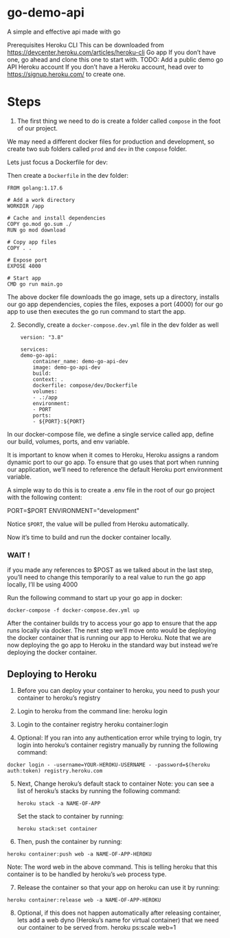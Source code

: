 # go-demo-api
A simple and effective api made with go

Prerequisites
Heroku CLI
This can be downloaded from https://devcenter.heroku.com/articles/heroku-cli
Go app
If you don’t have one, go ahead and clone this one to start with.
TODO: Add a public demo go API
Heroku account
If you don’t have a Heroku account, head over to https://signup.heroku.com/ to create one.

# Steps
1. The first thing we need to do is create a folder called `compose` in the foot of our project.

We may need a different docker files for production and development, so create two sub folders called `prod` and `dev` in the `compose` folder.

Lets just focus a Dockerfile for dev:

Then create a `Dockerfile` in the dev folder:

    FROM golang:1.17.6

    # Add a work directory
    WORKDIR /app

    # Cache and install dependencies
    COPY go.mod go.sum ./
    RUN go mod download

    # Copy app files
    COPY . .

    # Expose port
    EXPOSE 4000

    # Start app
    CMD go run main.go

The above docker file downloads the go image, sets up a directory, installs our go app dependencies, copies the files, exposes a port (4000) for our go app to use then executes the go run command to start the app.


2. Secondly, create a `docker-compose.dev.yml` file in the dev folder as well

        version: "3.8"

        services:
        demo-go-api:
            container_name: demo-go-api-dev
            image: demo-go-api-dev
            build:
            context: .
            dockerfile: compose/dev/Dockerfile
            volumes:
            - .:/app
            environment:
            - PORT
            ports:
            - ${PORT}:${PORT}

In our docker-compose file, we define a single service called app, define our build, volumes, ports, and env variable.

It is important to know when it comes to Heroku, Heroku assigns a random dynamic port to our go app. 
To ensure that go uses that port when running our application, we’ll need to reference the default Heroku port environment variable.

A simple way to do this is to create a .env file in the root of our go project with the following content:

PORT=$PORT
ENVIRONMENT="development"

Notice `$PORT`, the value will be pulled from Heroku automatically.

Now it’s time to build and run the docker container locally.

### WAIT !
if you made any references to $POST as we talked about in the last step, you’ll need to change this temporarily to a real value to run the go app locally, I’ll be using 4000

Run the following command to start up your go app in docker:

`docker-compose -f docker-compose.dev.yml up`

After the container builds try to access your go app to ensure that the app runs locally via docker.
The next step we’ll move onto would be deploying the docker container that is running our app to Heroku. Note that we are now deploying the go app to Heroku in the standard way but instead we’re deploying the docker container.

## Deploying to Heroku

1. Before you can deploy your container to heroku, you need to push your container to heroku’s registry

2. Login to heroku from the command line:
heroku login

3. Login to the container registry
heroku container:login

4. Optional: If you ran into any authentication error while trying to login, try login into heroku’s container registry manually by running the following command:

`docker login - -username=YOUR-HEROKU-USERNAME - -password=$(heroku auth:token) registry.heroku.com`

5. Next, Change heroku’s default stack to container
    Note: you can see a list of heroku’s stacks by running the following command:

    `heroku stack -a NAME-OF-APP`

    Set the stack to container by running:

    `heroku stack:set container`

6. Then, push the container by running:

`heroku container:push web -a NAME-OF-APP-HEROKU`

Note: The word web in the above command. This is telling heroku that this container is to be handled by heroku’s `web` process type. 

7. Release the container so that your app on heroku can use it by running:

`heroku container:release web -a NAME-OF-APP-HEROKU`

8. Optional, if this does not happen automatically after releasing container, lets add a web dyno (Heroku’s name for virtual container) that we need our container to be served from.
heroku ps:scale web=1

